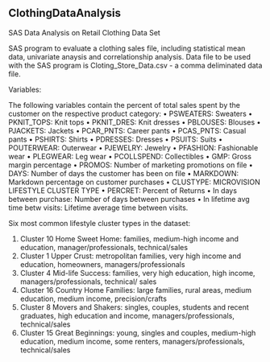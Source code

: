 ## ClothingDataAnalysis
 SAS Data Analysis on Retail Clothing Data Set

SAS program to evaluate a clothing sales file, including statistical mean data, univariate anaysis and correlationship analysis. 
Data file to be used with the SAS program is Cloting_Store_Data.csv - a comma deliminated data file.

Variables:

The following variables contain the percent of total sales spent by the customer on the respective product category:
•	PSWEATERS: Sweaters
•	PKNIT_TOPS: Knit tops
•	PKNIT_DRES: Knit dresses
•	PBLOUSES: Blouses
•	PJACKETS: Jackets
•	PCAR_PNTS: Career pants
•	PCAS_PNTS: Casual pants
•	PSHIRTS: Shirts
•	PDRESSES: Dresses
•	PSUITS: Suits
•	POUTERWEAR: Outerwear
•	PJEWELRY: Jewelry
•	PFASHION: Fashionable wear
•	PLEGWEAR: Leg wear
•	PCOLLSPEND: Collectibles 
•	GMP: Gross margin percentage 
•	PROMOS: Number of marketing promotions on file
•	DAYS: Number of days the customer has been on file
•	MARKDOWN: Markdown percentage on customer purchases
•	CLUSTYPE: MICROVISION LIFESTYLE CLUSTER TYPE
•	PERCRET: Percent of Returns
•	In days between purchase: Number of days between purchases
•	In lifetime avg time betw visits: Lifetime average time between visits.

Six most common lifestyle cluster types in the dataset:
1.	Cluster 10 Home Sweet Home: families, medium-high income and education, manager/professionals, technical/sales
2.	Cluster 1 Upper Crust: metropolitan families, very high income and education, homeowners, managers/professionals
3.	Cluster 4 Mid-life Success: families, very high education, high income, managers/professionals, technical/ sales
4.	Cluster 16 Country Home Families: large families, rural areas, medium education, medium income, precision/crafts
5.	Cluster 8 Movers and Shakers: singles, couples, students and recent graduates, high education and income, managers/professionals, technical/sales
6.	Cluster 15 Great Beginnings: young, singles and couples, medium-high education, medium income, some renters, managers/professionals, technical/sales
